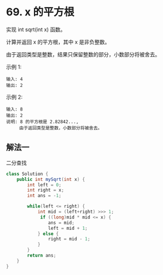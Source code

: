 # 69. x 的平方根

实现 int sqrt(int x) 函数。

计算并返回 x 的平方根，其中 x 是非负整数。

由于返回类型是整数，结果只保留整数的部分，小数部分将被舍去。

示例 1:

```
输入: 4
输出: 2
```

示例 2:

```
输入: 8
输出: 2
说明: 8 的平方根是 2.82842..., 
     由于返回类型是整数，小数部分将被舍去。
```

## 解法一

二分查找

```Java
class Solution {
    public int mySqrt(int x) {
        int left = 0;
        int right = x;
        int ans = -1;

        while(left <= right) {
            int mid = (left+right) >>> 1;
             if ((long)mid * mid <= x) {
                ans = mid;
                left = mid + 1;
            } else {
                right = mid - 1;
            }
        }
        return ans;
    }
}
```
